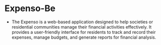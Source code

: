 # Expenso-Be

* The Expenso is a web-based application designed to help societies or residential communities manage their financial activities effectively. It provides a user-friendly interface for residents to track and record their expenses, manage budgets, and generate reports for financial analysis.
